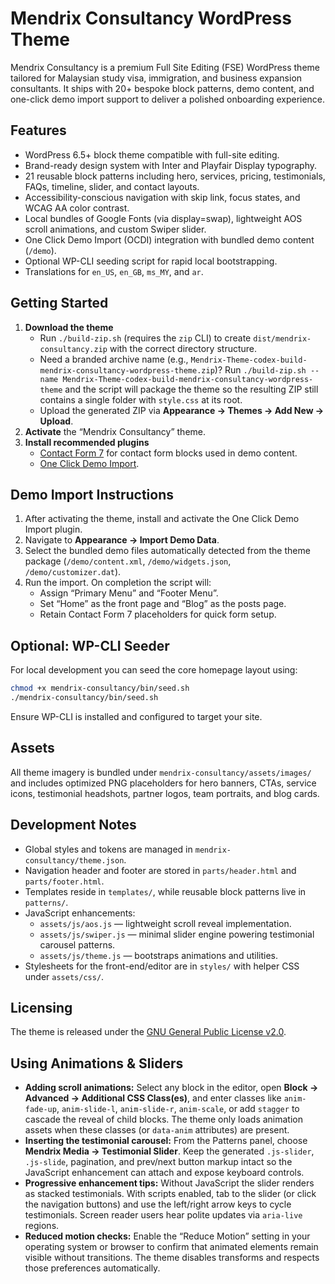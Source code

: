 # Mendrix Consultancy WordPress Theme

Mendrix Consultancy is a premium Full Site Editing (FSE) WordPress theme tailored for Malaysian study visa, immigration, and business expansion consultants. It ships with 20+ bespoke block patterns, demo content, and one-click demo import support to deliver a polished onboarding experience.

## Features

- WordPress 6.5+ block theme compatible with full-site editing.
- Brand-ready design system with Inter and Playfair Display typography.
- 21 reusable block patterns including hero, services, pricing, testimonials, FAQs, timeline, slider, and contact layouts.
- Accessibility-conscious navigation with skip link, focus states, and WCAG AA color contrast.
- Local bundles of Google Fonts (via display=swap), lightweight AOS scroll animations, and custom Swiper slider.
- One Click Demo Import (OCDI) integration with bundled demo content (`/demo`).
- Optional WP-CLI seeding script for rapid local bootstrapping.
- Translations for `en_US`, `en_GB`, `ms_MY`, and `ar`.

## Getting Started

1. **Download the theme**
   - Run `./build-zip.sh` (requires the `zip` CLI) to create `dist/mendrix-consultancy.zip` with the correct directory structure.
   - Need a branded archive name (e.g., `Mendrix-Theme-codex-build-mendrix-consultancy-wordpress-theme.zip`)? Run `./build-zip.sh --name Mendrix-Theme-codex-build-mendrix-consultancy-wordpress-theme` and the script will package the theme so the resulting ZIP still contains a single folder with `style.css` at its root.
   - Upload the generated ZIP via **Appearance → Themes → Add New → Upload**.
2. **Activate** the “Mendrix Consultancy” theme.
3. **Install recommended plugins**
   - [Contact Form 7](https://wordpress.org/plugins/contact-form-7/) for contact form blocks used in demo content.
   - [One Click Demo Import](https://wordpress.org/plugins/one-click-demo-import/).

## Demo Import Instructions

1. After activating the theme, install and activate the One Click Demo Import plugin.
2. Navigate to **Appearance → Import Demo Data**.
3. Select the bundled demo files automatically detected from the theme package (`/demo/content.xml`, `/demo/widgets.json`, `/demo/customizer.dat`).
4. Run the import. On completion the script will:
   - Assign “Primary Menu” and “Footer Menu”.
   - Set “Home” as the front page and “Blog” as the posts page.
   - Retain Contact Form 7 placeholders for quick form setup.

## Optional: WP-CLI Seeder

For local development you can seed the core homepage layout using:

```bash
chmod +x mendrix-consultancy/bin/seed.sh
./mendrix-consultancy/bin/seed.sh
```

Ensure WP-CLI is installed and configured to target your site.

## Assets

All theme imagery is bundled under `mendrix-consultancy/assets/images/` and includes optimized PNG placeholders for hero banners, CTAs, service icons, testimonial headshots, partner logos, team portraits, and blog cards.

## Development Notes

- Global styles and tokens are managed in `mendrix-consultancy/theme.json`.
- Navigation header and footer are stored in `parts/header.html` and `parts/footer.html`.
- Templates reside in `templates/`, while reusable block patterns live in `patterns/`.
- JavaScript enhancements:
  - `assets/js/aos.js` — lightweight scroll reveal implementation.
  - `assets/js/swiper.js` — minimal slider engine powering testimonial carousel patterns.
  - `assets/js/theme.js` — bootstraps animations and utilities.
- Stylesheets for the front-end/editor are in `styles/` with helper CSS under `assets/css/`.

## Licensing

The theme is released under the [GNU General Public License v2.0](LICENSE).

## Using Animations & Sliders

- **Adding scroll animations:** Select any block in the editor, open **Block → Advanced → Additional CSS Class(es)**, and enter classes like `anim-fade-up`, `anim-slide-l`, `anim-slide-r`, `anim-scale`, or add `stagger` to cascade the reveal of child blocks. The theme only loads animation assets when these classes (or `data-anim` attributes) are present.
- **Inserting the testimonial carousel:** From the Patterns panel, choose **Mendrix Media → Testimonial Slider**. Keep the generated `.js-slider`, `.js-slide`, pagination, and prev/next button markup intact so the JavaScript enhancement can attach and expose keyboard controls.
- **Progressive enhancement tips:** Without JavaScript the slider renders as stacked testimonials. With scripts enabled, tab to the slider (or click the navigation buttons) and use the left/right arrow keys to cycle testimonials. Screen reader users hear polite updates via `aria-live` regions.
- **Reduced motion checks:** Enable the “Reduce Motion” setting in your operating system or browser to confirm that animated elements remain visible without transitions. The theme disables transforms and respects those preferences automatically.
